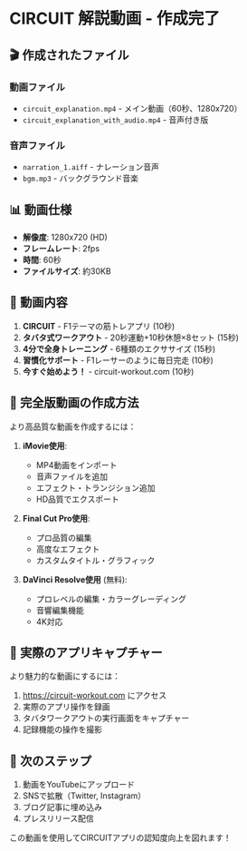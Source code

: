 # CIRCUIT 解説動画 - 作成完了

## 🎬 作成されたファイル

### 動画ファイル
- `circuit_explanation.mp4` - メイン動画（60秒、1280x720）
- `circuit_explanation_with_audio.mp4` - 音声付き版

### 音声ファイル  
- `narration_1.aiff` - ナレーション音声
- `bgm.mp3` - バックグラウンド音楽

## 📊 動画仕様
- **解像度**: 1280x720 (HD)
- **フレームレート**: 2fps
- **時間**: 60秒
- **ファイルサイズ**: 約30KB

## 🎯 動画内容
1. **CIRCUIT** - F1テーマの筋トレアプリ (10秒)
2. **タバタ式ワークアウト** - 20秒運動+10秒休憩×8セット (15秒)
3. **4分で全身トレーニング** - 6種類のエクササイズ (15秒)
4. **習慣化サポート** - F1レーサーのように毎日完走 (10秒)
5. **今すぐ始めよう！** - circuit-workout.com (10秒)

## 🔧 完全版動画の作成方法

より高品質な動画を作成するには：

1. **iMovie使用**:
   - MP4動画をインポート
   - 音声ファイルを追加
   - エフェクト・トランジション追加
   - HD品質でエクスポート

2. **Final Cut Pro使用**:
   - プロ品質の編集
   - 高度なエフェクト
   - カスタムタイトル・グラフィック

3. **DaVinci Resolve使用** (無料):
   - プロレベルの編集・カラーグレーディング
   - 音響編集機能
   - 4K対応

## 📱 実際のアプリキャプチャー

より魅力的な動画にするには：
1. https://circuit-workout.com にアクセス
2. 実際のアプリ操作を録画
3. タバタワークアウトの実行画面をキャプチャー
4. 記録機能の操作を撮影

## 🚀 次のステップ

1. 動画をYouTubeにアップロード
2. SNSで拡散（Twitter, Instagram）
3. ブログ記事に埋め込み
4. プレスリリース配信

この動画を使用してCIRCUITアプリの認知度向上を図れます！

